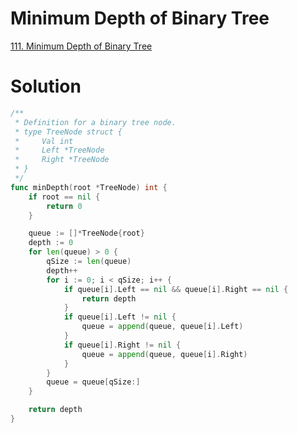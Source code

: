 # Minimum Depth of Binary Tree

[111. Minimum Depth of Binary Tree](https://leetcode.com/problems/minimum-depth-of-binary-tree/description/)


# Solution

```go
/**
 * Definition for a binary tree node.
 * type TreeNode struct {
 *     Val int
 *     Left *TreeNode
 *     Right *TreeNode
 * }
 */
func minDepth(root *TreeNode) int {
    if root == nil {
        return 0
    }

    queue := []*TreeNode{root}
    depth := 0
    for len(queue) > 0 {
        qSize := len(queue)
        depth++
        for i := 0; i < qSize; i++ {
            if queue[i].Left == nil && queue[i].Right == nil {
                return depth
            }
            if queue[i].Left != nil {
                queue = append(queue, queue[i].Left)
            }
            if queue[i].Right != nil {
                queue = append(queue, queue[i].Right)
            }
        }
        queue = queue[qSize:]
    }

    return depth
}
```
